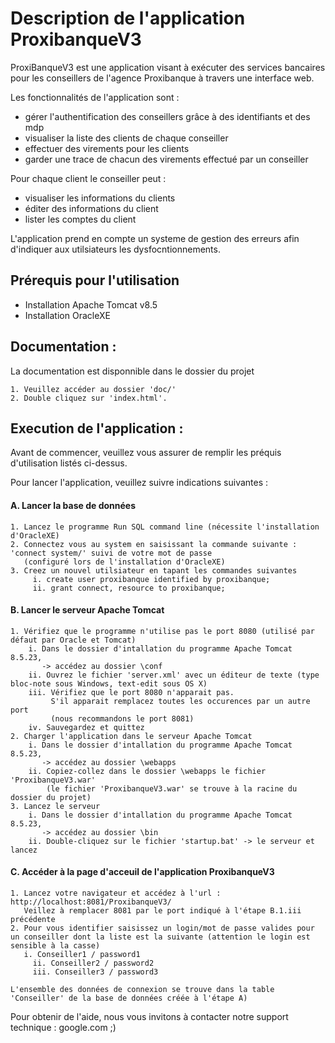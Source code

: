 # Description de l'application ProxibanqueV3
ProxiBanqueV3 est une application visant à exécuter des services bancaires pour les conseillers de l'agence Proxibanque à travers une interface web.

Les fonctionnalités de l'application sont :

* gérer l'authentification des conseillers grâce à des identifiants et des mdp
* visualiser la liste des clients de chaque conseiller
* effectuer des virements pour les clients
* garder une trace de chacun des virements effectué par un conseiller

Pour chaque client le conseiller peut :

* visualiser les informations du clients
* éditer des informations du client
* lister les comptes du client

L'application prend en compte un systeme de gestion des erreurs afin d'indiquer aux utilsiateurs
les dysfocntionnements.

## Prérequis pour l'utilisation
* Installation Apache Tomcat v8.5
* Installation OracleXE

## Documentation :
La documentation est disponnible dans le dossier du projet

	1. Veuillez accéder au dossier 'doc/'
	2. Double cliquez sur 'index.html'.

## Execution de l'application :
Avant de commencer, veuillez vous assurer de remplir les préquis d'utilisation listés ci-dessus.

Pour lancer l'application, veuillez suivre indications suivantes :
#### A. Lancer la base de données
	1. Lancez le programme Run SQL command line (nécessite l'installation d'OracleXE)
	2. Connectez vous au system en saisissant la commande suivante : 'connect system/' suivi de votre mot de passe
	   (configuré lors de l'installation d'OracleXE)
	3. Creez un nouvel utilsiateur en tapant les commandes suivantes
		 i. create user proxibanque identified by proxibanque;
		 ii. grant connect, resource to proxibanque;

#### B. Lancer le serveur Apache Tomcat
	1. Vérifiez que le programme n'utilise pas le port 8080 (utilisé par défaut par Oracle et Tomcat)
		i. Dans le dossier d'intallation du programme Apache Tomcat 8.5.23,
		   -> accédez au dossier \conf
		ii. Ouvrez le fichier 'server.xml' avec un éditeur de texte (type bloc-note sous Windows, text-edit sous OS X)
		iii. Vérifiez que le port 8080 n'apparait pas.
		     S'il apparait remplacez toutes les occurences par un autre port
		     (nous recommandons le port 8081)
		iv. Sauvegardez et quittez
	2. Charger l'application dans le serveur Apache Tomcat
		i. Dans le dossier d'intallation du programme Apache Tomcat 8.5.23,
		   -> accédez au dossier \webapps
		ii. Copiez-collez dans le dossier \webapps le fichier 'ProxibanqueV3.war'
	   	    (le fichier 'ProxibanqueV3.war' se trouve à la racine du dossier du projet)
	3. Lancez le serveur
		i. Dans le dossier d'intallation du programme Apache Tomcat 8.5.23,
		   -> accédez au dossier \bin
		ii. Double-cliquez sur le fichier 'startup.bat' -> le serveur et lancez	 

#### C. Accéder à la page d'acceuil de l'application ProxibanqueV3
	1. Lancez votre navigateur et accédez à l'url : http://localhost:8081/ProxibanqueV3/
	   Veillez à remplacer 8081 par le port indiqué à l'étape B.1.iii précédente
	2. Pour vous identifier saisissez un login/mot de passe valides pour un conseiller dont la liste est la suivante (attention le login est sensible à la casse)
	   i. Conseiller1 / password1
		 ii. Conseiller2 / password2
		 iii. Conseiller3 / password3

	L'ensemble des données de connexion se trouve dans la table 'Conseiller' de la base de données créée à l'étape A)

Pour obtenir de l'aide, nous vous invitons à contacter notre support technique : google.com ;)
